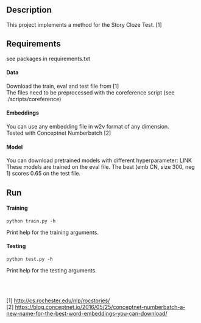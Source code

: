 ## Description
This project implements a method for the Story Cloze Test. [1]

## Requirements
see packages in requirements.txt

#### Data
Download the train, eval and test file from [1]  <br />
The files need to be preprocessed with the coreference script (see ./scripts/coreference)


#### Embeddings
You can use any embedding file in w2v format of any dimension. <br />
Tested with Conceptnet Numberbatch [2]



#### Model
You can download pretrained models with different hyperparameter: LINK  <br />
These models are trained on the eval file. The best (emb CN, size 300, neg 1) scores 0.65 on the test file.


## Run
#### Training
    python train.py -h
Print help for the training arguments.


#### Testing
    python test.py -h
Print help for the testing arguments.



<br />
<br />

[1] http://cs.rochester.edu/nlp/rocstories/ <br />
[2] https://blog.conceptnet.io/2016/05/25/conceptnet-numberbatch-a-new-name-for-the-best-word-embeddings-you-can-download/  <br />


